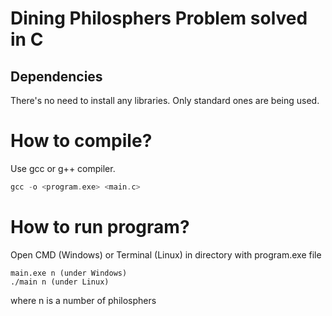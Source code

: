 # Dining Philosphers Problem solved in C
## Dependencies
There's no need to install any libraries. Only standard ones are being used.

# How to compile?
Use gcc or g++ compiler.
```C
gcc -o <program.exe> <main.c>
```
# How to run program?
Open CMD (Windows) or Terminal (Linux) in directory with program.exe file
```
main.exe n (under Windows)
./main n (under Linux)
```
where n is a number of philosphers
